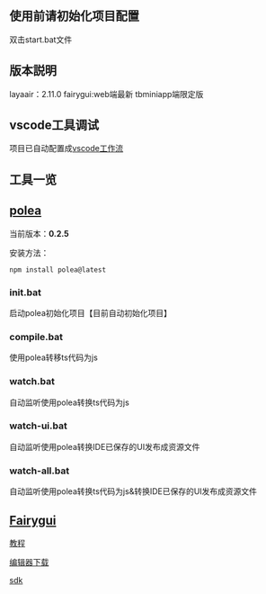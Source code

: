 ## 使用前请初始化项目配置
双击start.bat文件

## 版本説明
layaair：2.11.0
fairygui:web端最新 tbminiapp端限定版

## vscode工具调试
项目已自动配置成[vscode工作流](https://ldc2.layabox.com/doc/?nav=zh-ts-3-0-9)


## 工具一览
## [polea](https://github.com/Hunterib/Laya-polea)

当前版本：**0.2.5**

安装方法：
```
npm install polea@latest 
```

### init.bat
启动polea初始化项目【目前自动初始化项目】

### compile.bat
使用polea转移ts代码为js

### watch.bat
自动监听使用polea转换ts代码为js

### watch-ui.bat
自动监听使用polea转换IDE已保存的UI发布成资源文件

### watch-all.bat
自动监听使用polea转换ts代码为js&转换IDE已保存的UI发布成资源文件

## [Fairygui](https://fairygui.com/)

[教程](https://fairygui.com/docs/editor)

[编辑器下载](https://fairygui.com/download)

[sdk](https://github.com/fairygui/FairyGUI-layabox)





